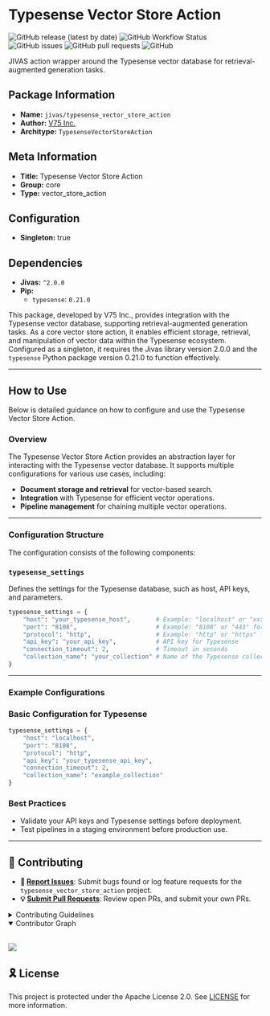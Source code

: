 # Typesense Vector Store Action

![GitHub release (latest by date)](https://img.shields.io/github/v/release/TrueSelph/typesense_vector_store_action)
![GitHub Workflow Status](https://img.shields.io/github/actions/workflow/status/TrueSelph/typesense_vector_store_action/test-action.yaml)
![GitHub issues](https://img.shields.io/github/issues/TrueSelph/typesense_vector_store_action)
![GitHub pull requests](https://img.shields.io/github/issues-pr/TrueSelph/typesense_vector_store_action)
![GitHub](https://img.shields.io/github/license/TrueSelph/typesense_vector_store_action)

JIVAS action wrapper around the Typesense vector database for retrieval-augmented generation tasks.

## Package Information

- **Name:** `jivas/typesense_vector_store_action`
- **Author:** [V75 Inc.](https://v75inc.com/)
- **Architype:** `TypesenseVectorStoreAction`

## Meta Information

- **Title:** Typesense Vector Store Action
- **Group:** core
- **Type:** vector_store_action

## Configuration

- **Singleton:** true

## Dependencies

- **Jivas:** `^2.0.0`
- **Pip:**
  - `typesense`: `0.21.0`

This package, developed by V75 Inc., provides integration with the Typesense vector database, supporting retrieval-augmented generation tasks. As a core vector store action, it enables efficient storage, retrieval, and manipulation of vector data within the Typesense ecosystem. Configured as a singleton, it requires the Jivas library version 2.0.0 and the `typesense` Python package version 0.21.0 to function effectively.

---

## How to Use

Below is detailed guidance on how to configure and use the Typesense Vector Store Action.

### Overview

The Typesense Vector Store Action provides an abstraction layer for interacting with the Typesense vector database. It supports multiple configurations for various use cases, including:

- **Document storage and retrieval** for vector-based search.
- **Integration** with Typesense for efficient vector operations.
- **Pipeline management** for chaining multiple vector operations.

---

### Configuration Structure

The configuration consists of the following components:

### `typesense_settings`

Defines the settings for the Typesense database, such as host, API keys, and parameters.

```python
typesense_settings = {
    "host": "your_typesense_host",       # Example: "localhost" or "xxx.a1.typesense.net"
    "port": "8108",                      # Example: "8108" or "443" for Typesense Cloud
    "protocol": "http",                  # Example: "http" or "https" for Typesense Cloud
    "api_key": "your_api_key",           # API key for Typesense
    "connection_timeout": 2,             # Timeout in seconds
    "collection_name": "your_collection" # Name of the Typesense collection
}
```

---

### Example Configurations

### Basic Configuration for Typesense

```python
typesense_settings = {
    "host": "localhost",
    "port": "8108",
    "protocol": "http",
    "api_key": "your_typesense_api_key",
    "connection_timeout": 2,
    "collection_name": "example_collection"
}
```

### Best Practices
- Validate your API keys and Typesense settings before deployment.
- Test pipelines in a staging environment before production use.

---

## 🔰 Contributing

- **🐛 [Report Issues](https://github.com/TrueSelph/typesense_vector_store_action/issues)**: Submit bugs found or log feature requests for the `typesense_vector_store_action` project.
- **💡 [Submit Pull Requests](https://github.com/TrueSelph/typesense_vector_store_action/blob/main/CONTRIBUTING.md)**: Review open PRs, and submit your own PRs.

<details closed>
<summary>Contributing Guidelines</summary>

1. **Fork the Repository**: Start by forking the project repository to your GitHub account.
2. **Clone Locally**: Clone the forked repository to your local machine using a git client.
   ```sh
   git clone https://github.com/TrueSelph/typesense_vector_store_action
   ```
3. **Create a New Branch**: Always work on a new branch, giving it a descriptive name.
   ```sh
   git checkout -b new-feature-x
   ```
4. **Make Your Changes**: Develop and test your changes locally.
5. **Commit Your Changes**: Commit with a clear message describing your updates.
   ```sh
   git commit -m 'Implemented new feature x.'
   ```
6. **Push to GitHub**: Push the changes to your forked repository.
   ```sh
   git push origin new-feature-x
   ```
7. **Submit a Pull Request**: Create a PR against the original project repository. Clearly describe the changes and their motivations.
8. **Review**: Once your PR is reviewed and approved, it will be merged into the main branch. Congratulations on your contribution!
</details>

<details open>
<summary>Contributor Graph</summary>
<br>
<p align="left">
    <a href="https://github.com/TrueSelph/typesense_vector_store_action/graphs/contributors">
        <img src="https://contrib.rocks/image?repo=TrueSelph/typesense_vector_store_action" />
   </a>
</p>
</details>

## 🎗 License

This project is protected under the Apache License 2.0. See [LICENSE](./LICENSE) for more information.